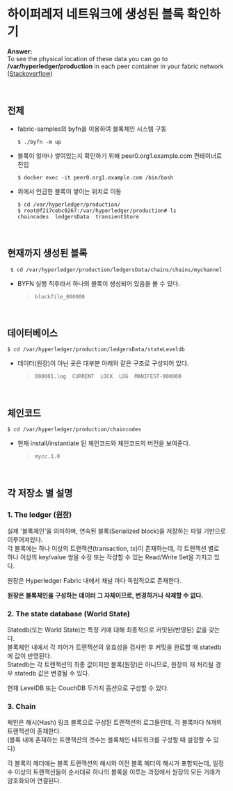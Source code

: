 # 하이퍼레저 네트워크에 생성된 블록 확인하기

__Answer:__   
To see the physical location of these data you can go to __/var/hyperledger/production__ in each peer container in your fabric network ([Stackoverflow](https://stackoverflow.com/questions/48764151/where-is-the-blockchain-physically))

<br/>

## 전제

- fabric-samples의 byfn을 이용하여 블록체인 시스템 구동
  <pre><code>$ ./byfn -m up</code></pre>
- 블록이 얼마나 쌓여있는지 확인하기 위해 peer0.org1.example.com 컨테이너로 진입
  <pre><code>$ docker exec -it peer0.org1.example.com /bin/bash</code></pre>
- 위에서 언급한 블록이 쌓이는 위치로 이동
  <pre><code>$ cd /var/hyperledger/production/  
  $ root@f217cebc0267:/var/hyperledger/production# ls
  chaincodes  ledgersData  transientStore </code></pre>

<br/>

## 현재까지 생성된 블록
<pre><code> $ cd /var/hyperledger/production/ledgersData/chains/chains/mychannel</code></pre>
  - BYFN 실행 직후라서 하나의 블록이 생성되어 있음을 볼 수 있다.
    > <pre><code>blockfile_000000</code></pre>

<br/>

## 데이터베이스
<pre><code>$ cd /var/hyperledger/production/ledgersData/stateLeveldb</code></pre>
  - 데이터(원장)이 아닌 곳은 대부분 아래와 같은 구조로 구성되어 있다.
    > <pre><code>000001.log  CURRENT  LOCK  LOG  MANIFEST-000000</code></pre>

<br/>

## 체인코드
<pre><code>$ cd /var/hyperledger/production/chaincodes</code></pre>
  - 현재 install/instantiate 된 체인코드와 체인코드의 버전을 보여준다.
    > <pre><code>mycc.1.0</code></pre>

<br/>

## 각 저장소 별 설명

### 1. The ledger ([원장](http://hyperledger-fabric.readthedocs.io/en/release/ledger.html))

실제 '블록체인'을 의미하며, 연속된 블록(Serialized block)을 저장하는 파일 기반으로 이루어져있다.  
각 블록에는 하나 이상의 트랜잭션(transaction, tx)이 존재하는데, 각 트랜잭션 별로 하나 이상의 key/value 쌍을 수정 또는 작성할 수 있는 Read/Write Set을 가지고 있다.  

원장은 Hyperledger Fabric 내에서 채널 마다 독립적으로 존재한다.

__원장은 블록체인을 구성하는 데이터 그 자체이므로, 변경하거나 삭제할 수 없다.__

### 2. The state database (World State)

Statedb(또는 World State)는 특정 키에 대해 최종적으로 커밋된(반영된) 값을 갖는다.  
블록체인 내에서 각 피어가 트랜잭션의 유효성을 검사한 후 커밋을 완료할 때 statedb에 값이 반영된다.  
Statedb는 각 트랜잭션의 최종 값이지만 블록(원장)은 아니므로, 원장이 재 처리될 경우 statedb 값은 변경될 수 있다.  

현재 LevelDB 또는 CouchDB 두가지 옵션으로 구성할 수 있다.

### 3. Chain

체인은 해시(Hash) 링크 블록으로 구성된 트랜잭션의 로그들인데, 각 블록마다 N개의 트랜잭션이 존재한다.  
(블록 내에 존재하는 트랜잭션의 갯수는 블록체인 네트워크를 구성할 때 설정할 수 있다)  

각 블록의 헤더에는 블록 트랜잭션의 해시와 이전 블록 헤더의 해시가 포함되는데, 일정 수 이상의 트랜잭션들이 순서대로 하나의 블록을 이루는 과정에서 원장의 모든 거래가 암호화되어 연결된다.
